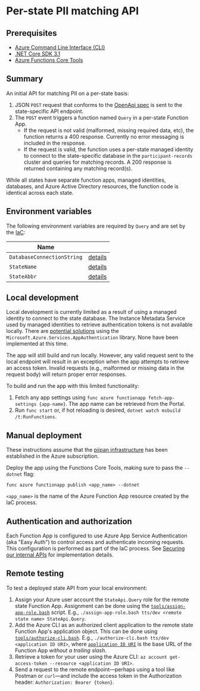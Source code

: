 # Per-state PII matching API

## Prerequisites
- [Azure Command Line Interface (CLI)](https://docs.microsoft.com/en-us/cli/azure/install-azure-cli)
- [.NET Core SDK 3.1](https://dotnet.microsoft.com/download)
- [Azure Functions Core Tools](https://docs.microsoft.com/en-us/azure/azure-functions/functions-run-local)

## Summary

An initial API for matching PII on a per-state basis:
1. JSON `POST` request that conforms to the [OpenApi spec](openapi.md) is sent to the state-specific API endpoint.
1. The `POST` event triggers a function named `Query` in a per-state Function App.
    - If the request is not valid (malformed, missing required data, etc), the function returns a 400 response. Currently no error messaging is included in the response.
    - If the request is valid, the function uses a per-state managed identity to connect to the state-specific database in the `participant-records` cluster and queries for matching records. A 200 response is returned containing any matching record(s).

While all states have separate function apps, managed identities, databases, and Azure Active Directory resources, the function code is identical across each state.

## Environment variables

The following environment variables are required by `Query` and are set by the [IaC](../../docs/iac.md):

| Name | |
|---|---|
| `DatabaseConnectionString` | [details](../../docs/iac.md#\:\~\:text=DatabaseConnectionString) |
| `StateName` | [details](../../docs/iac.md#\:\~\:text=StateName) |
| `StateAbbr` | [details](../../docs/iac.md#\:\~\:text=StateAbbr) |

## Local development

Local development is currently limited as a result of using a managed identity to connect to the state database. The Instance Metadata Service used by managed identities to retrieve authentication tokens is not available locally. There are [potential solutions](https://docs.microsoft.com/en-us/dotnet/api/overview/azure/service-to-service-authentication#local-development-authentication) using the `Microsoft.Azure.Services.AppAuthentication` library. None have been implemented at this time.

The app will still build and run locally. However, any valid request sent to the local endpoint will result in an exception when the app attempts to retrieve an access token. Invalid requests (e.g., malformed or missing data in the request body) will return proper error responses.

To build and run the app with this limited functionality:

1. Fetch any app settings using `func azure functionapp fetch-app-settings {app-name}`. The app name can be retrieved from the Portal.
1. Run `func start` or, if hot reloading is desired, `dotnet watch msbuild /t:RunFunctions`.

## Manual deployment

These instructions assume that the [piipan infrastructure](../../docs/iac.md) has been established in the Azure subscription.

Deploy the app using the Functions Core Tools, making sure to pass the `--dotnet` flag:

```
func azure functionapp publish <app_name> --dotnet
```

`<app_name>` is the name of the Azure Function App resource created by the IaC process.

## Authentication and authorization

Each Function App is configured to use Azure App Service Authentication (aka "Easy Auth") to control access and authenticate incoming requests. This configuration is performed as part of the IaC process. See [Securing our internal APIs](../../docs/securing-internal-apis.md) for implementation details.

## Remote testing

To test a deployed state API from your local environment:
1. Assign your Azure user account the `StateApi.Query` role for the remote state Function App. Assignment can be done using the [`tools/assign-app-role.bash`](../../tools/assign-app-role.bash) script. E.g., `./assign-app-role.bash tts/dev <remote state name> StateApi.Query`.
1. Add the Azure CLI as an authorized client application to the remote state Function App's application object. This can be done using [`tools/authorize-cli.bash`](../../tools/authorize-cli.bash). E.g., `./authorize-cli.bash tts/dev <application ID URI>`, where [`application ID URI`](../../docs/securing-internal-apis.md#application-id-uri) is the base URL of the Function App *without a trailing slash*.
1. Retrieve a token for your user using the Azure CLI: `az account get-access-token --resource <application ID URI>`.
1. Send a request to the remote endpoint—perhaps using a tool like Postman or `curl`—and include the access token in the Authorization header: `Authorization: Bearer {token}`.
